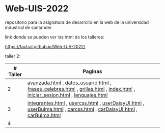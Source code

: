 # Web-UIS-2022
repositorio para la asignatura de desarrollo en la web de la universidad industrial de santander

link donde se pueden ver los html de los talleres:

https://factral.github.io/Web-UIS-2022/

taller 2:


| # Taller | Paginas |
|----------|---------|
|     2     |    [avanzada.html](https://factral.github.io/Web-UIS-2022/taller2/avanzada.html) , [datos_usuario.html](https://factral.github.io/Web-UIS-2022/taller2/datos_usuario.html) ,  [frases_celebres.html](https://factral.github.io/Web-UIS-2022/taller2/frases_celebres.html) , [grillas.html](https://factral.github.io/Web-UIS-2022/taller2/grillas.html) , [index.html](https://factral.github.io/Web-UIS-2022/taller2/index.html) , [iniciar_sesion.html](https://factral.github.io/Web-UIS-2022/taller2/iniciar_sesion.html) , [lenguajes.html](https://factral.github.io/Web-UIS-2022/taller2/lenguajes.html) |
| 3 | [integrantes.html](https://factral.github.io/Web-UIS-2022/taller3/integrantes.html) , [usercss.html](https://factral.github.io/Web-UIS-2022/taller3/usercss.html) , [userDaisyUI.html](https://factral.github.io/Web-UIS-2022/taller3/userDaisyUI.html) , [userBulma.html](https://factral.github.io/Web-UIS-2022/taller3/userBulma.html) , [carcss.html](https://factral.github.io/Web-UIS-2022/taller3/carcss.html) , [carDaisyUI.html](https://factral.github.io/Web-UIS-2022/taller3/carDaisyUI.html) , [carBulma.html](https://factral.github.io/Web-UIS-2022/taller3/carBulma.html) |
| 4 | |





